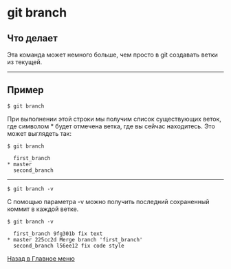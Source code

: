 # git branch #

## Что делает ##
Эта команда может немного больше, чем просто в git создавать ветки из текущей.
***

## Пример ##
```shell
$ git branch
```
При выполнении этой строки мы получим список существующих веток, где символом * будет отмечена ветка, где вы сейчас находитесь. Это может выглядеть так:
```shell
$ git branch

  first_branch
* master
  second_branch
```
***
```shell
$ git branch -v
```
С помощью параметра -v можно получить последний сохраненный коммит в каждой ветке.
```shell
$ git branch -v

  first_branch 9fg301b fix text
* master 225cc2d Merge branch 'first_branch'
  second_branch l56ee12 fix code style
```

[Назад в Главное меню](README.md)
